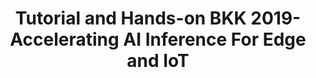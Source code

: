 ---
categories:
- bkk19
description: Tutorial and Hands-on Accelerating AI Inference For Edge and IoT <br
  /> <br /> Applications involving voluminous data but needing low-latency computation
  and local feedback require that the computing be performed as close to the data
  source as possible --- often at the interface to the physical world. Communication
  constraints and the need for privacy also dictate the need for computing at the
  edge. Given the growth in such application scenarios and the recent advances in
  algorithms and techniques, machine learning and inference at the edge are unfolding
  and growing at a rapid pace. In support of these applications, a wide range of hardware
  (CPUs, GPUs, ASICs) is venturing farther away from the center, closer to the physical
  world. The resulting diversity in edge-computing hardware in terms of capabilities,
  architectures, and programming models poses several new challenges.<br /> At the
  edge, several applications often need to be scheduled concurrently or serially.
  Some applications may need to be run continuously, a few in anticipation of certain
  events, whereas others may need to be run when particular events occur, causing
  a need to unload other applications and dedicate resources to them. Situations may
  also warrant running applications in sandboxes for privacy, security, and resource
  allocation reasons. A future with heterogeneous edge hardware and multiple applications
  sharing the hardware and energy resources is imminent.<br /> <br /> The goal of
  this tutorial is to gather the community working in three broad areas and get feedback
  on :<br /> <br /> processing — artificial intelligence, computer vision, machine
  learning;<br /> <br /> management — parallel and distributed programming models
  for resource-constrained and domain-specific hardware, <br /> <br /> toolchain and
  runtimes - libraries (such as ArmNN), model compilers (such as TVM and Glow) and
  inference runtimes and formats such as ONNX <br /> <br /> The tutorial will provide
  a critically needed opportunity to discuss the current trends and issues, to share
  visions, and to present solutions. The first half will focus on hands on building
  and running a pre-trained neural network in PyTorch and TensorFlow to compile, execute
  and evaluate their empirical performance. <br /> <br /> Second half will focus on
  the Linaro Machine Intelligence SIG and the work currently being done with Linaro
  members around inference acceleration on Android and Linux devices. <br /> <br />
  Topics for the Hands on<br /> <br /> Introduction to Edge Inference using ONNX,
  Glow and TVM<br /> <br /> Hardware for Edge-computing and Machine Learning<br />
  CPU<br /> NPU<br /> DSP<br /> Compilation approaches for Deep Learning<br /> <br
  /> Project on building YOLO3 Object Detection<br /> <br /> Computer Vision at the
  Edge using ConvNet (MobileNet)<br />
image:
  featured: 'true'
  path: /assets/images/featured-images/bkk19/BKK19-408.png
session_attendee_num: '14'
session_id: BKK19-408
session_room: Session Room 1 (Lotus 1-2)
session_slot:
  end_time: '2019-04-04 11:55:00'
  start_time: '2019-04-04 11:00:00'
session_speakers:
- speaker_bio: Gaurav works in ML SIG as Tech Lead.
  speaker_company: Linaro (Arm)
  speaker_image: /assets/images/speakers/bkk19/gaurav-kaul.jpg
  speaker_location: ''
  speaker_name: Gaurav Kaul
  speaker_position: Tech Lead
  speaker_username: gaurav.kaul
- speaker_bio: ''
  speaker_company: ''
  speaker_image: /assets/images/speakers/bkk19/gaurav-kaul
  speaker_location: ''
  speaker_name: Gaurav Kaul
  speaker_position: ''
  speaker_username: gauravkaul
session_track: Machine Learning/AI
tag: session
tags:
- Tools
- IoT Fog/Gateway/Edge Computing
- Machine Learning/AI
title: Tutorial and Hands-on BKK 2019- Accelerating AI Inference For Edge and IoT
---